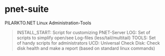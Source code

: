 # pnet-suite
PILARKTO.NET Linux Administration-Tools <br>

> INSTALL_START: Script for customizing PNET-Server
> LOG: Set of scripts to simplify open/see Log-files (less/tail/multitail)
> TOOLS: Set of handy scripts for administrators
> UCD: Universal Check Disk: Check disk health and make a report (based on standard linux commands)
